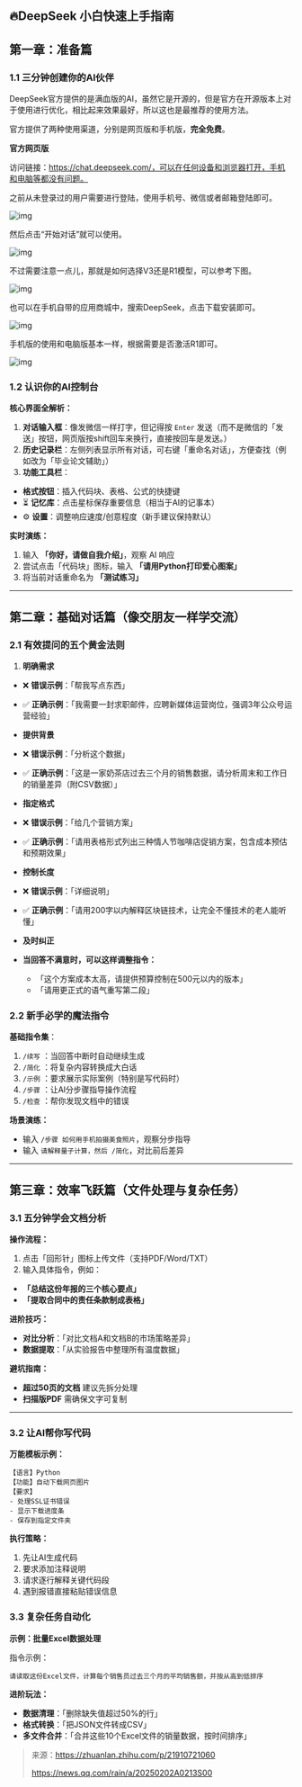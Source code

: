 ## 🔥DeepSeek 小白快速上手指南

## 第一章：准备篇

### 1.1 三分钟创建你的AI伙伴

DeepSeek官方提供的是满血版的AI，虽然它是开源的，但是官方在开源版本上对于使用进行优化，相比起来效果最好，所以这也是最推荐的使用方法。    

官方提供了两种使用渠道，分别是网页版和手机版，**完全免费**。

**官方网页版**

访问链接：https://chat.deepseek.com/，可以在任何设备和浏览器打开，手机和电脑等都没有问题。

之前从未登录过的用户需要进行登陆，使用手机号、微信或者邮箱登陆即可。

![img](https://pic.yupi.icu/yuyi/1739498392384-e7484fdb-d7bb-4b43-b7f4-30354cad446a.png)

然后点击“开始对话”就可以使用。    

![img](https://pic.yupi.icu/yuyi/1739498467461-a1cc8752-0769-48c5-b6ce-5058f26b6bfa.png)

不过需要注意一点儿，那就是如何选择V3还是R1模型，可以参考下图。

![img](https://pic.yupi.icu/yuyi/1739498992024-711c13f6-11a1-4ee1-a836-54c5268fac31.png)

也可以在手机自带的应用商城中，搜索DeepSeek，点击下载安装即可。    

![img](https://pic.yupi.icu/yuyi/1739499875545-fafd7d86-3809-4406-a76f-d264618d1f95.png)    

 

手机版的使用和电脑版基本一样，根据需要是否激活R1即可。

![img](https://pic.yupi.icu/yuyi/1739433741847-5f557647-62a8-45a2-8845-943d43ae86c6.jpeg)

### 1.2 认识你的AI控制台

**核心界面全解析：**

1. **对话输入框**：像发微信一样打字，但记得按 `Enter` 发送（而不是微信的「发送」按钮，网页版按shift回车来换行，直接按回车是发送。）
2. **历史记录栏**：左侧列表显示所有对话，可右键「重命名对话」，方便查找（例如改为「毕业论文辅助」）
3. **功能工具栏**：

- **格式按钮**：插入代码块、表格、公式的快捷键
- ⏳ **记忆库**：点击星标保存重要信息（相当于AI的记事本）
- ⚙ **设置**：调整响应速度/创意程度（新手建议保持默认）

**实时演练：**

1. 输入 **「你好，请做自我介绍」**，观察 AI 响应
2. 尝试点击「代码块」图标，输入 **「请用Python打印爱心图案」**
3. 将当前对话重命名为 **「测试练习」**

------

## 第二章：基础对话篇（像交朋友一样学交流）

### 2.1 有效提问的五个黄金法则

1. **明确需求**

- ❌ **错误示例**：「帮我写点东西」
- ✅ **正确示例**：「我需要一封求职邮件，应聘新媒体运营岗位，强调3年公众号运营经验」
- **提供背景**
- ❌ **错误示例**：「分析这个数据」
- ✅ **正确示例**：「这是一家奶茶店过去三个月的销售数据，请分析周末和工作日的销量差异（附CSV数据）」
- **指定格式**
- ❌ **错误示例**：「给几个营销方案」
- ✅ **正确示例**：「请用表格形式列出三种情人节咖啡店促销方案，包含成本预估和预期效果」
- **控制长度**
- ❌ **错误示例**：「详细说明」
- ✅ **正确示例**：「请用200字以内解释区块链技术，让完全不懂技术的老人能听懂」
- **及时纠正**
- **当回答不满意时，可以这样调整指令：**

  - 「这个方案成本太高，请提供预算控制在500元以内的版本」
  - 「请用更正式的语气重写第二段」

### 2.2 新手必学的魔法指令

**基础指令集**：

1. `/续写` ：当回答中断时自动继续生成
2. `/简化` ：将复杂内容转换成大白话
3. `/示例` ：要求展示实际案例（特别是写代码时）
4. `/步骤` ：让AI分步骤指导操作流程
5. `/检查` ：帮你发现文档中的错误

**场景演练：**

- 输入 `/步骤 如何用手机拍摄美食照片`，观察分步指导
- 输入 `请解释量子计算，然后 /简化`，对比前后差异

------

## 第三章：效率飞跃篇（文件处理与复杂任务）

### 3.1 五分钟学会文档分析

**操作流程：**

1. 点击「回形针」图标上传文件（支持PDF/Word/TXT）
2. 输入具体指令，例如：

- **「总结这份年报的三个核心要点」**
- **「提取合同中的责任条款制成表格」**

**进阶技巧：**

- **对比分析**：「对比文档A和文档B的市场策略差异」
- **数据提取**：「从实验报告中整理所有温度数据」

**避坑指南：**

- **超过50页的文档** 建议先拆分处理
- **扫描版PDF** 需确保文字可复制

------

### 3.2 让AI帮你写代码

**万能模板示例：**

```plain
【语言】Python
【功能】自动下载网页图片
【要求】
- 处理SSL证书错误
- 显示下载进度条
- 保存到指定文件夹
```

**执行策略：**

1. 先让AI生成代码
2. 要求添加注释说明
3. 请求逐行解释关键代码段
4. 遇到报错直接粘贴错误信息

### 3.3 复杂任务自动化

**示例：批量Excel数据处理**

指令示例：

```plain
请读取这份Excel文件，计算每个销售员过去三个月的平均销售额，并按从高到低排序
```

**进阶玩法：**

- **数据清理**：「删除缺失值超过50%的行」
- **格式转换**：「把JSON文件转成CSV」
- **多文件合并**：「合并这些10个Excel文件的销量数据，按时间排序」



> 来源：https://zhuanlan.zhihu.com/p/21910721060
>
> https://news.qq.com/rain/a/20250202A0213S00